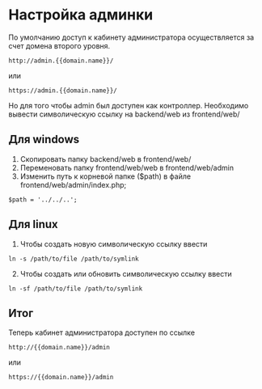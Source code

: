 Настройка админки
==============

По умолчанию доступ к кабинету администратора осуществляется за счет домена второго уровня.

```
http://admin.{{domain.name}}/
```

или

```
https://admin.{{domain.name}}/
```

Но для того чтобы admin был доступен как контроллер. Необходимо вывести символическую ссылку на backend/web из frontend/web/

Для windows
--------------------
1. Скопировать папку backend/web в frontend/web/
2. Переменовать папку frontend/web/web в frontend/web/admin
3. Изменить путь к корневой папке ($path) в файле  frontend/web/admin/index.php;

```
$path = '../../..';
```

Для linux
--------------------

1. Чтобы создать новую символическую ссылку ввести
```
ln -s /path/to/file /path/to/symlink
``` 
2. Чтобы создать или обновить  символическую ссылку ввести
```
ln -sf /path/to/file /path/to/symlink
``` 

## Итог

Теперь кабинет администратора доступен по ссылке 

```
http://{{domain.name}}/admin
```

или

```
https://{{domain.name}}/admin
```